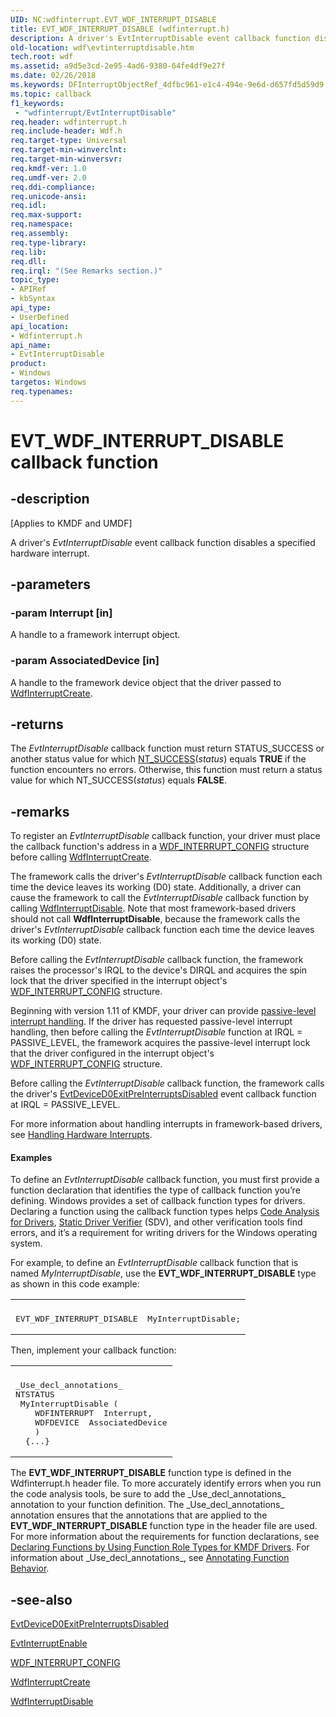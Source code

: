 ```yaml
---
UID: NC:wdfinterrupt.EVT_WDF_INTERRUPT_DISABLE
title: EVT_WDF_INTERRUPT_DISABLE (wdfinterrupt.h)
description: A driver's EvtInterruptDisable event callback function disables a specified hardware interrupt.
old-location: wdf\evtinterruptdisable.htm
tech.root: wdf
ms.assetid: a9d5e3cd-2e95-4ad6-9380-64fe4df9e27f
ms.date: 02/26/2018
ms.keywords: DFInterruptObjectRef_4dfbc961-e1c4-494e-9e6d-d657fd5d59d9.xml, EVT_WDF_INTERRUPT_DISABLE, EVT_WDF_INTERRUPT_DISABLE callback, EvtInterruptDisable, EvtInterruptDisable callback function, kmdf.evtinterruptdisable, wdf.evtinterruptdisable, wdfinterrupt/EvtInterruptDisable
ms.topic: callback
f1_keywords:
 - "wdfinterrupt/EvtInterruptDisable"
req.header: wdfinterrupt.h
req.include-header: Wdf.h
req.target-type: Universal
req.target-min-winverclnt: 
req.target-min-winversvr: 
req.kmdf-ver: 1.0
req.umdf-ver: 2.0
req.ddi-compliance: 
req.unicode-ansi: 
req.idl: 
req.max-support: 
req.namespace: 
req.assembly: 
req.type-library: 
req.lib: 
req.dll: 
req.irql: "(See Remarks section.)"
topic_type:
- APIRef
- kbSyntax
api_type:
- UserDefined
api_location:
- Wdfinterrupt.h
api_name:
- EvtInterruptDisable
product:
- Windows
targetos: Windows
req.typenames: 
---
```


# EVT_WDF_INTERRUPT_DISABLE callback function


## -description


<p class="CCE_Message">[Applies to KMDF and UMDF]</p>

A driver's <i>EvtInterruptDisable</i> event callback function disables a specified hardware interrupt.


## -parameters




### -param Interrupt [in]

A handle to a framework interrupt object.


### -param AssociatedDevice [in]

A handle to the framework device object that the driver passed to <a href="https://docs.microsoft.com/windows-hardware/drivers/ddi/content/wdfinterrupt/nf-wdfinterrupt-wdfinterruptcreate">WdfInterruptCreate</a>.


## -returns



The <i>EvtInterruptDisable</i> callback function must return STATUS_SUCCESS or another status value for which <a href="https://docs.microsoft.com/windows-hardware/drivers/kernel/using-ntstatus-values">NT_SUCCESS</a>(<i>status</i>) equals <b>TRUE</b> if the function encounters no errors. Otherwise, this function must return a status value for which NT_SUCCESS(<i>status</i>) equals <b>FALSE</b>. 




## -remarks



To register an <i>EvtInterruptDisable</i> callback function, your driver must place the callback function's address in a <a href="https://docs.microsoft.com/windows-hardware/drivers/ddi/content/wdfinterrupt/ns-wdfinterrupt-_wdf_interrupt_config">WDF_INTERRUPT_CONFIG</a> structure before calling <a href="https://docs.microsoft.com/windows-hardware/drivers/ddi/content/wdfinterrupt/nf-wdfinterrupt-wdfinterruptcreate">WdfInterruptCreate</a>.

The framework calls the driver's <i>EvtInterruptDisable</i> callback function each time the device leaves its working (D0) state. Additionally, a driver can cause the framework to call the <i>EvtInterruptDisable</i> callback function by calling <a href="https://docs.microsoft.com/windows-hardware/drivers/ddi/content/wdfinterrupt/nf-wdfinterrupt-wdfinterruptdisable">WdfInterruptDisable</a>. Note that most framework-based drivers should not call <b>WdfInterruptDisable</b>, because the framework calls the driver's <i>EvtInterruptDisable</i> callback function each time the device leaves its working (D0) state.

Before calling the <i>EvtInterruptDisable</i> callback function, the framework raises the processor's IRQL to the device's DIRQL and acquires the spin lock that the driver specified in the interrupt object's <a href="https://docs.microsoft.com/windows-hardware/drivers/ddi/content/wdfinterrupt/ns-wdfinterrupt-_wdf_interrupt_config">WDF_INTERRUPT_CONFIG</a> structure. 

Beginning with version 1.11 of KMDF, your driver can provide <a href="https://docs.microsoft.com/windows-hardware/drivers/wdf/supporting-passive-level-interrupts">passive-level interrupt handling</a>. If the driver has requested passive-level interrupt handling, then before calling the <i>EvtInterruptDisable</i> function at IRQL = PASSIVE_LEVEL, the framework acquires the passive-level interrupt lock that the driver configured in the interrupt object's <a href="https://docs.microsoft.com/windows-hardware/drivers/ddi/content/wdfinterrupt/ns-wdfinterrupt-_wdf_interrupt_config">WDF_INTERRUPT_CONFIG</a> structure.

Before calling the <i>EvtInterruptDisable</i> callback function, the framework calls the driver's <a href="https://docs.microsoft.com/windows-hardware/drivers/ddi/content/wdfdevice/nc-wdfdevice-evt_wdf_device_d0_exit_pre_interrupts_disabled">EvtDeviceD0ExitPreInterruptsDisabled</a> event callback function at IRQL = PASSIVE_LEVEL.

For more information about handling interrupts in framework-based drivers, see <a href="https://docs.microsoft.com/windows-hardware/drivers/wdf/handling-hardware-interrupts">Handling Hardware Interrupts</a>.


#### Examples

To define an <i>EvtInterruptDisable</i> callback function, you must first provide a function declaration that identifies the type of callback function you’re defining. Windows provides a set of callback function types for drivers. Declaring a function using the callback function types helps <a href="https://docs.microsoft.com/windows-hardware/drivers/devtest/code-analysis-for-drivers">Code Analysis for Drivers</a>, <a href="https://docs.microsoft.com/windows-hardware/drivers/devtest/static-driver-verifier">Static Driver Verifier</a> (SDV), and other verification tools find errors, and it’s a requirement for writing drivers for the Windows operating system.

For example, to define an <i>EvtInterruptDisable</i> callback function that is named <i>MyInterruptDisable</i>, use the <b>EVT_WDF_INTERRUPT_DISABLE</b> type as shown in this code example:

<div class="code"><span codelanguage=""><table>
<tr>
<th></th>
</tr>
<tr>
<td>
<pre>EVT_WDF_INTERRUPT_DISABLE  MyInterruptDisable;</pre>
</td>
</tr>
</table></span></div>
Then, implement your callback function:

<div class="code"><span codelanguage=""><table>
<tr>
<th></th>
</tr>
<tr>
<td>
<pre>_Use_decl_annotations_
NTSTATUS
 MyInterruptDisable (
    WDFINTERRUPT  Interrupt,
    WDFDEVICE  AssociatedDevice
    )
  {...}</pre>
</td>
</tr>
</table></span></div>
The <b>EVT_WDF_INTERRUPT_DISABLE</b> function type is defined in the Wdfinterrupt.h header file. To more accurately identify errors when you run the code analysis tools, be sure to add the _Use_decl_annotations_ annotation to your function definition. The _Use_decl_annotations_ annotation ensures that the annotations that are applied to the <b>EVT_WDF_INTERRUPT_DISABLE</b> function type in the header file are used. For more information about the requirements for function declarations, see <a href="https://docs.microsoft.com/windows-hardware/drivers/devtest/declaring-functions-by-using-function-role-types-for-kmdf-drivers">Declaring Functions by Using Function Role Types for KMDF Drivers</a>. For information about _Use_decl_annotations_, see <a href="https://docs.microsoft.com/visualstudio/code-quality/annotating-function-behavior?view=vs-2015">Annotating Function Behavior</a>.




## -see-also




<a href="https://docs.microsoft.com/windows-hardware/drivers/ddi/content/wdfdevice/nc-wdfdevice-evt_wdf_device_d0_exit_pre_interrupts_disabled">EvtDeviceD0ExitPreInterruptsDisabled</a>



<a href="https://docs.microsoft.com/windows-hardware/drivers/ddi/content/wdfinterrupt/nc-wdfinterrupt-evt_wdf_interrupt_enable">EvtInterruptEnable</a>



<a href="https://docs.microsoft.com/windows-hardware/drivers/ddi/content/wdfinterrupt/ns-wdfinterrupt-_wdf_interrupt_config">WDF_INTERRUPT_CONFIG</a>



<a href="https://docs.microsoft.com/windows-hardware/drivers/ddi/content/wdfinterrupt/nf-wdfinterrupt-wdfinterruptcreate">WdfInterruptCreate</a>



<a href="https://docs.microsoft.com/windows-hardware/drivers/ddi/content/wdfinterrupt/nf-wdfinterrupt-wdfinterruptdisable">WdfInterruptDisable</a>
 

 

